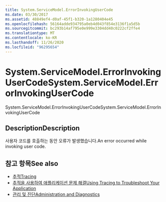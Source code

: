 ```yaml
---
title: System.ServiceModel.ErrorInvokingUserCode
ms.date: 03/30/2017
ms.assetid: 48849ef4-d0af-45f1-b320-1a1280404e45
ms.openlocfilehash: 56164adde934795a0eb4d043f854e3136f1a5d5b
ms.sourcegitcommit: bc293b14af795e0e999e3304dd40c0222cf2ffe4
ms.translationtype: MT
ms.contentlocale: ko-KR
ms.lasthandoff: 11/26/2020
ms.locfileid: "96295654"
---
```

# <a name="systemservicemodelerrorinvokingusercode"></a><span data-ttu-id="9ca41-102">System.ServiceModel.ErrorInvokingUserCode</span><span class="sxs-lookup"><span data-stu-id="9ca41-102">System.ServiceModel.ErrorInvokingUserCode</span></span>

<span data-ttu-id="9ca41-103">System.ServiceModel.ErrorInvokingUserCode</span><span class="sxs-lookup"><span data-stu-id="9ca41-103">System.ServiceModel.ErrorInvokingUserCode</span></span>  
  
## <a name="description"></a><span data-ttu-id="9ca41-104">Description</span><span class="sxs-lookup"><span data-stu-id="9ca41-104">Description</span></span>  

 <span data-ttu-id="9ca41-105">사용자 코드를 호출하는 동안 오류가 발생했습니다.</span><span class="sxs-lookup"><span data-stu-id="9ca41-105">An error occurred while invoking user code.</span></span>  
  
## <a name="see-also"></a><span data-ttu-id="9ca41-106">참고 항목</span><span class="sxs-lookup"><span data-stu-id="9ca41-106">See also</span></span>

- [<span data-ttu-id="9ca41-107">추적</span><span class="sxs-lookup"><span data-stu-id="9ca41-107">Tracing</span></span>](index.md)
- [<span data-ttu-id="9ca41-108">추적을 사용하여 애플리케이션 문제 해결</span><span class="sxs-lookup"><span data-stu-id="9ca41-108">Using Tracing to Troubleshoot Your Application</span></span>](using-tracing-to-troubleshoot-your-application.md)
- [<span data-ttu-id="9ca41-109">관리 및 진단</span><span class="sxs-lookup"><span data-stu-id="9ca41-109">Administration and Diagnostics</span></span>](../index.md)
